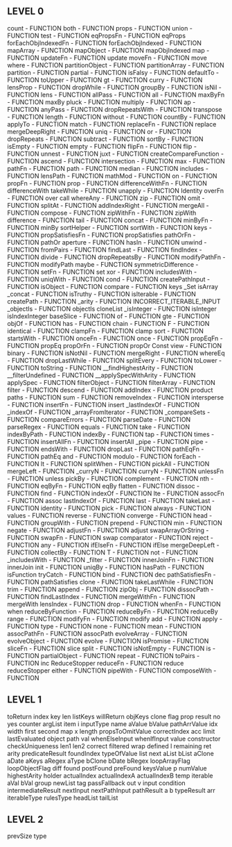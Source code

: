 ## LEVEL 0

  count - FUNCTION
  both - FUNCTION
  props - FUNCTION
  union - FUNCTION
  test - FUNCTION
  eqPropsFn - FUNCTION
  eqProps
  forEachObjIndexedFn - FUNCTION
  forEachObjIndexed - FUNCTION
  mapArray - FUNCTION
  mapObject - FUNCTION
  mapObjIndexed
  map - FUNCTION
  updateFn - FUNCTION
  update
  moveFn - FUNCTION
  move
  where - FUNCTION
  partitionObject - FUNCTION
  partitionArray - FUNCTION
  partition - FUNCTION
  partial - FUNCTION
  isFalsy - FUNCTION
  defaultTo - FUNCTION
  toUpper - FUNCTION
  gt - FUNCTION
  curry - FUNCTION
  lensProp - FUNCTION
  dropWhile - FUNCTION
  groupBy - FUNCTION
  isNil - FUNCTION
  lens - FUNCTION
  allPass - FUNCTION
  all - FUNCTION
  maxByFn - FUNCTION
  maxBy
  pluck - FUNCTION
  multiply - FUNCTION
  ap - FUNCTION
  anyPass - FUNCTION
  dropRepeatsWith - FUNCTION
  transpose - FUNCTION
  length - FUNCTION
  without - FUNCTION
  countBy - FUNCTION
  applyTo - FUNCTION
  match - FUNCTION
  replaceFn - FUNCTION
  replace
  mergeDeepRight - FUNCTION
  uniq - FUNCTION
  or - FUNCTION
  dropRepeats - FUNCTION
  subtract - FUNCTION
  sortBy - FUNCTION
  isEmpty - FUNCTION
  empty - FUNCTION
  flipFn - FUNCTION
  flip - FUNCTION
  unnest - FUNCTION
  juxt - FUNCTION
  createCompareFunction - FUNCTION
  ascend - FUNCTION
  intersection - FUNCTION
  max - FUNCTION
  pathFn - FUNCTION
  path - FUNCTION
  median - FUNCTION
  includes - FUNCTION
  lensPath - FUNCTION
  mathMod - FUNCTION
  on - FUNCTION
  propFn - FUNCTION
  prop - FUNCTION
  differenceWithFn - FUNCTION
  differenceWith
  takeWhile - FUNCTION
  unapply - FUNCTION
  Identity
  overFn - FUNCTION
  over
  call
  whereAny - FUNCTION
  zip - FUNCTION
  omit - FUNCTION
  splitAt - FUNCTION
  addIndexRight - FUNCTION
  mergeAll - FUNCTION
  compose - FUNCTION
  zipWithFn - FUNCTION
  zipWith
  difference - FUNCTION
  tail - FUNCTION
  concat - FUNCTION
  minByFn - FUNCTION
  minBy
  sortHelper - FUNCTION
  sortWith - FUNCTION
  keys - FUNCTION
  propSatisfiesFn - FUNCTION
  propSatisfies
  pathOrFn - FUNCTION
  pathOr
  aperture - FUNCTION
  hasIn - FUNCTION
  unwind - FUNCTION
  fromPairs - FUNCTION
  findLast - FUNCTION
  findIndex - FUNCTION
  divide - FUNCTION
  dropRepeatsBy - FUNCTION
  modifyPathFn - FUNCTION
  modifyPath
  maybe - FUNCTION
  symmetricDifference - FUNCTION
  setFn - FUNCTION
  set
  xor - FUNCTION
  includesWith - FUNCTION
  uniqWith - FUNCTION
  cond - FUNCTION
  createPathInput - FUNCTION
  isObject - FUNCTION
  compare - FUNCTION
  keys
  _Set
  isArray
  _concat - FUNCTION
  isTruthy - FUNCTION
  isIterable - FUNCTION
  createPath - FUNCTION
  _arity - FUNCTION
  INCORRECT_ITERABLE_INPUT
  _objectIs - FUNCTION
  objectIs
  cloneList
  _isInteger - FUNCTION
  isInteger
  isIndexInteger
  baseSlice - FUNCTION
  of - FUNCTION
  gte - FUNCTION
  objOf - FUNCTION
  has - FUNCTION
  chain - FUNCTION
  F - FUNCTION
  identical - FUNCTION
  clampFn - FUNCTION
  clamp
  sort - FUNCTION
  startsWith - FUNCTION
  onceFn - FUNCTION
  once - FUNCTION
  propEqFn - FUNCTION
  propEq
  propOrFn - FUNCTION
  propOr
  Const
  view - FUNCTION
  binary - FUNCTION
  isNotNil - FUNCTION
  mergeRight - FUNCTION
  whereEq - FUNCTION
  dropLastWhile - FUNCTION
  splitEvery - FUNCTION
  toLower - FUNCTION
  toString - FUNCTION
  __findHighestArity - FUNCTION
  __filterUndefined - FUNCTION
  __applySpecWithArity - FUNCTION
  applySpec - FUNCTION
  filterObject - FUNCTION
  filterArray - FUNCTION
  filter - FUNCTION
  descend - FUNCTION
  addIndex - FUNCTION
  product
  paths - FUNCTION
  sum - FUNCTION
  removeIndex - FUNCTION
  intersperse - FUNCTION
  insertFn - FUNCTION
  insert
  _lastIndexOf - FUNCTION
  _indexOf - FUNCTION
  _arrayFromIterator - FUNCTION
  _compareSets - FUNCTION
  compareErrors - FUNCTION
  parseDate - FUNCTION
  parseRegex - FUNCTION
  equals - FUNCTION
  take - FUNCTION
  indexByPath - FUNCTION
  indexBy - FUNCTION
  tap - FUNCTION
  times - FUNCTION
  insertAllFn - FUNCTION
  insertAll
  _pipe - FUNCTION
  pipe - FUNCTION
  endsWith - FUNCTION
  dropLast - FUNCTION
  pathEqFn - FUNCTION
  pathEq
  and - FUNCTION
  modulo - FUNCTION
  forEach - FUNCTION
  lt - FUNCTION
  splitWhen - FUNCTION
  pickAll - FUNCTION
  mergeLeft - FUNCTION
  _curryN - FUNCTION
  curryN - FUNCTION
  unlessFn - FUNCTION
  unless
  pickBy - FUNCTION
  complement - FUNCTION
  nth - FUNCTION
  eqByFn - FUNCTION
  eqBy
  flatten - FUNCTION
  dissoc - FUNCTION
  find - FUNCTION
  indexOf - FUNCTION
  lte - FUNCTION
  assocFn - FUNCTION
  assoc
  lastIndexOf - FUNCTION
  last - FUNCTION
  takeLast - FUNCTION
  identity - FUNCTION
  pick - FUNCTION
  always - FUNCTION
  values - FUNCTION
  reverse - FUNCTION
  converge - FUNCTION
  head - FUNCTION
  groupWith - FUNCTION
  prepend - FUNCTION
  min - FUNCTION
  negate - FUNCTION
  adjustFn - FUNCTION
  adjust
  swapArrayOrString - FUNCTION
  swapFn - FUNCTION
  swap
  comparator - FUNCTION
  reject - FUNCTION
  any - FUNCTION
  ifElseFn - FUNCTION
  ifElse
  mergeDeepLeft - FUNCTION
  collectBy - FUNCTION
  T - FUNCTION
  not - FUNCTION
  _includesWith - FUNCTION
  _filter - FUNCTION
  innerJoinFn - FUNCTION
  innerJoin
  init - FUNCTION
  uniqBy - FUNCTION
  hasPath - FUNCTION
  isFunction
  tryCatch - FUNCTION
  bind - FUNCTION
  dec
  pathSatisfiesFn - FUNCTION
  pathSatisfies
  clone - FUNCTION
  takeLastWhile - FUNCTION
  trim - FUNCTION
  append - FUNCTION
  zipObj - FUNCTION
  dissocPath - FUNCTION
  findLastIndex - FUNCTION
  mergeWithFn - FUNCTION
  mergeWith
  lensIndex - FUNCTION
  drop - FUNCTION
  whenFn - FUNCTION
  when
  reduceByFunction - FUNCTION
  reduceByFn - FUNCTION
  reduceBy
  range - FUNCTION
  modifyFn - FUNCTION
  modify
  add - FUNCTION
  apply - FUNCTION
  type - FUNCTION
  none - FUNCTION
  mean - FUNCTION
  assocPathFn - FUNCTION
  assocPath
  evolveArray - FUNCTION
  evolveObject - FUNCTION
  evolve - FUNCTION
  isPromise - FUNCTION
  sliceFn - FUNCTION
  slice
  split - FUNCTION
  isNotEmpty - FUNCTION
  is - FUNCTION
  partialObject - FUNCTION
  repeat - FUNCTION
  toPairs - FUNCTION
  inc
  ReduceStopper
  reduceFn - FUNCTION
  reduce
  reduceStopper
  either - FUNCTION
  pipeWith - FUNCTION
  composeWith - FUNCTION
## LEVEL 1

  toReturn
  index
  key
  len
  listKeys
  willReturn
  objKeys
  clone
  flag
  prop
  result
  no
  yes
  counter
  argList
  item
  i
  inputType
  name
  aValue
  bValue
  pathArrValue
  idx
  width
  first
  second
  map
  x
  length
  propsToOmitValue
  correctIndex
  acc
  limit
  lastEvaluated
  object
  path
  val
  whenElseInput
  whenIfInput
  value
  constructor
  checkUniqueness
  len1
  len2
  correct
  filtered
  wrap
  defined
  l
  remaining
  ret
  arity
  predicateResult
  foundIndex
  typeOfValue
  list
  next
  aList
  bList
  aClone
  aDate
  aKeys
  aRegex
  aType
  bClone
  bDate
  bRegex
  loopArrayFlag
  loopObjectFlag
  diff
  found
  postFound
  preFound
  keysValue
  p
  numValue
  highestArity
  holder
  actualIndex
  actualIndexA
  actualIndexB
  temp
  iterable
  aVal
  bVal
  group
  newList
  tag
  passFallback
  out
  v
  input
  condition
  intermediateResult
  nextInput
  nextPathInput
  pathResult
  a
  b
  typeResult
  arr
  iterableType
  rulesType
  headList
  tailList
## LEVEL 2

  prevSize
  type
